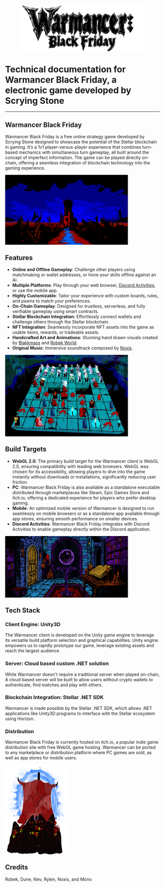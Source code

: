 <div style="display: flex; justify-content: space-around">
  <img src="./assets/warmancer-black-01.png" alt="Warmancer Black Friday logo" style="width: 400px;"/>
</div>

# Technical documentation for Warmancer Black Friday, a electronic game developed by Scrying Stone
---
## Warmancer Black Friday
Warmancer Black Friday is a free online strategy game developed by Scrying Stone designed to showcase the potential of the Stellar blockchain in gaming. It’s a 1v1 player-versus-player experience that combines turn-based mechanics with simultaneous turn gameplay, all built around the concept of imperfect information. The game can be played directly on-chain, offering a seamless integration of blockchain technology into the gaming experience.

<div style="display: flex; justify-content: flex-start;">
  <img src="./assets/start.PNG" alt="start screen" style="width: 400px;"/>
</div>

## Features
- **Online and Offline Gameplay**: Challenge other players using matchmaking or wallet addresses, or hone your skills offline against an AI.
- **Multiple Platforms**: Play through your web browser, [Discord Activities](https://discord.com/developers/docs/activities/overview), or use the mobile app.
- **Highly Customizable**: Tailor your experience with custom boards, rules, and pawns to match your preferences.
- **On-Chain Gameplay**: Designed for trustless, serverless, and fully verifiable gameplay using smart contracts.
- **Stellar Blockchain Integration**: Effortlessly connect wallets and challenge others through the Stellar blockchain.
- **NFT Integration**: Seamlessly incorporate NFT assets into the game as usable items, rewards, or tradeable assets.
- **Handcrafted Art and Animations**: Stunning hand drawn visuals created by [Blakkmass](https://x.com/blakkmassart) and [Robek World](https://x.com/robek_world).
- **Original Music**: Immersive soundtrack composed by [Noxis](https://x.com/aegiuscreator).

<div style="display: flex; justify-content: flex-start;">
  <img src="./assets/gameplay.jpg" alt="gameplay screenshot" style="width: 400px;"/>
</div>


## Build Targets

- **WebGL 2.0**: The primary build target for the Warmancer client is WebGL 2.0, ensuring compatibility with leading web browsers. WebGL was chosen for its accessibility, allowing players to dive into the game instantly without downloads or installations, significantly reducing user friction.
- **PC**: Warmancer Black Friday is also available as a standalone executable distributed through marketplaces like Steam, Epic Games Store and Itch.io, offering a dedicated experience for players who prefer desktop gaming.
- **Mobile**: An optimized mobile version of Warmancer is designed to run seamlessly on mobile browsers or as a standalone app available through app stores, ensuring smooth performance on smaller devices.
- **Discord Activities**: Warmancer Black Friday integrates with Discord Activities to enable gameplay directly within the Discord application.

<div style="display: flex; justify-content: flex-start;">
  <img src="./assets/room.jpg" alt="Wizard Room" style="width: 400px;"/>
</div>


## Tech Stack
### Client Engine: Unity3D
The Warmancer client is developed on the Unity game engine to leverage its versatile build platform selection and graphical capabilities. Unity engine empowers us to rapidly prototype our game, leverage existing assets and reach the largest audience.
### Server: Cloud based custom .NET solution
While Warmancer doesn't require a traditional server when played on-chain, A cloud based server will be built to allow users without crypto wallets to authenticate, find matches and play with others.
### Blockchain Integration: Stellar .NET SDK
Warmancer is made possible by the Stellar .NET SDK, which allows .NET applications like Unity3D programs to interface with the Stellar ecosystem using Horizon.

### Distribution
Warmancer Black Friday is currently hosted on itch.io, a popular indie game distribution site with free WebGL game hosting. Warmancer can be ported to any marketplace or distribution platform where PC games are sold, as well as app stores for mobile users. 


<div style="display: flex; justify-content: flex-start;">
  <img src="./assets/pawns/effigy red.png" alt="Red Effigy" style="width: 200px;"/>
</div>


## Credits

Robek, Dune, Nev, Rylen, Noxis, and Mono




